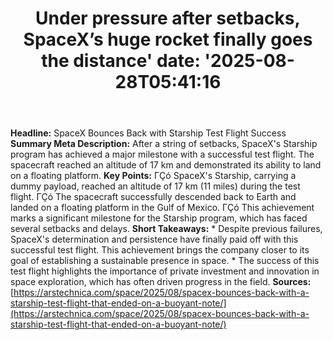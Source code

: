 ﻿---
title: "Under pressure after setbacks, SpaceX’s huge rocket finally goes the distance'
date: '2025-08-28T05:41:16"
category: "Markets"
summary: ""
slug: "under pressure after setbacks spacexs huge rocket finally go"
source_urls:
  - "https://arstechnica.com/space/2025/08/spacex-bounces-back-with-a-starship-test-flight-that-ended-on-a-buoyant-note/"
seo:
  title: "Under pressure after setbacks, SpaceX’s huge rocket finally goes the distance | Hash n Hedge'
  description: '"
  keywords: ["news", "markets", "brief"]
---
**Headline:** SpaceX Bounces Back with Starship Test Flight Success  **Summary Meta Description:** After a string of setbacks, SpaceX's Starship program has achieved a major milestone with a successful test flight. The spacecraft reached an altitude of 17 km and demonstrated its ability to land on a floating platform.  **Key Points:**  ΓÇó SpaceX's Starship, carrying a dummy payload, reached an altitude of 17 km (11 miles) during the test flight. ΓÇó The spacecraft successfully descended back to Earth and landed on a floating platform in the Gulf of Mexico. ΓÇó This achievement marks a significant milestone for the Starship program, which has faced several setbacks and delays.  **Short Takeaways:**  * Despite previous failures, SpaceX's determination and persistence have finally paid off with this successful test flight. This achievement brings the company closer to its goal of establishing a sustainable presence in space. * The success of this test flight highlights the importance of private investment and innovation in space exploration, which has often driven progress in the field.  **Sources:** [https://arstechnica.com/space/2025/08/spacex-bounces-back-with-a-starship-test-flight-that-ended-on-a-buoyant-note/](https://arstechnica.com/space/2025/08/spacex-bounces-back-with-a-starship-test-flight-that-ended-on-a-buoyant-note/) 
